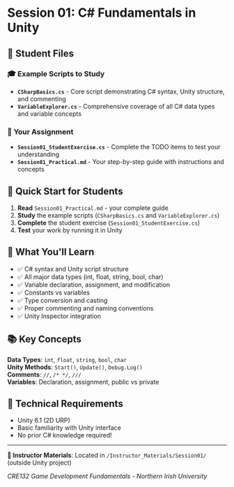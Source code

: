 # Session 01: C# Fundamentals in Unity

## 📁 **Student Files**

### 🎓 **Example Scripts to Study**
- **`CSharpBasics.cs`** - Core script demonstrating C# syntax, Unity structure, and commenting
- **`VariableExplorer.cs`** - Comprehensive coverage of all C# data types and variable concepts

### 📝 **Your Assignment**
- **`Session01_StudentExercise.cs`** - Complete the TODO items to test your understanding
- **`Session01_Practical.md`** - Your step-by-step guide with instructions and concepts

## 🚀 **Quick Start for Students**

1. **Read** `Session01_Practical.md` - your complete guide
2. **Study** the example scripts (`CSharpBasics.cs` and `VariableExplorer.cs`)
3. **Complete** the student exercise (`Session01_StudentExercise.cs`)
4. **Test** your work by running it in Unity

## 🎯 **What You'll Learn**

- ✅ C# syntax and Unity script structure
- ✅ All major data types (int, float, string, bool, char)
- ✅ Variable declaration, assignment, and modification
- ✅ Constants vs variables
- ✅ Type conversion and casting
- ✅ Proper commenting and naming conventions
- ✅ Unity Inspector integration

## 📚 **Key Concepts**

**Data Types**: `int`, `float`, `string`, `bool`, `char`  
**Unity Methods**: `Start()`, `Update()`, `Debug.Log()`  
**Comments**: `//`, `/* */`, `///`  
**Variables**: Declaration, assignment, public vs private

## 🔧 **Technical Requirements**

- Unity 6.1 (2D URP)
- Basic familiarity with Unity interface
- No prior C# knowledge required!

---

**📖 Instructor Materials**: Located in `/Instructor_Materials/Session01/` (outside Unity project)

*CRE132 Game Development Fundamentals - Northern Irish University*
